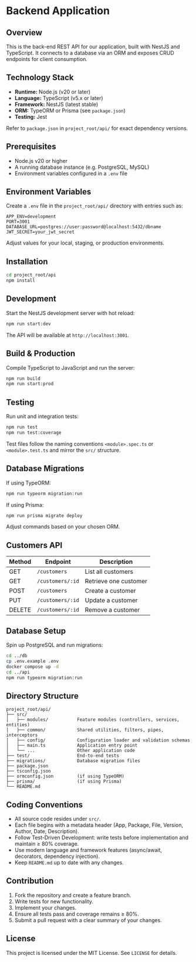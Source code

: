 # Backend Application 

## Overview

This is the back-end REST API for our application, built with NestJS and TypeScript. It connects to a database via an ORM and exposes CRUD endpoints for client consumption.

## Technology Stack

* **Runtime:** Node.js (v20 or later)
* **Language:** TypeScript (v5.x or later)
* **Framework:** NestJS (latest stable)
* **ORM:** TypeORM or Prisma (see `package.json`)
* **Testing:** Jest

Refer to `package.json` in `project_root/api/` for exact dependency versions.

## Prerequisites

* Node.js v20 or higher
* A running database instance (e.g. PostgreSQL, MySQL)
* Environment variables configured in a `.env` file

## Environment Variables

Create a `.env` file in the `project_root/api/` directory with entries such as:

```env
APP_ENV=development
PORT=3001
DATABASE_URL=postgres://user:password@localhost:5432/dbname
JWT_SECRET=your_jwt_secret
```

Adjust values for your local, staging, or production environments.

## Installation

```bash
cd project_root/api
npm install
```

## Development

Start the NestJS development server with hot reload:

```bash
npm run start:dev
```

The API will be available at `http://localhost:3001`.

## Build & Production

Compile TypeScript to JavaScript and run the server:

```bash
npm run build
npm run start:prod
```

## Testing

Run unit and integration tests:

```bash
npm run test
npm run test:coverage
```

Test files follow the naming conventions `<module>.spec.ts` or `<module>.test.ts` and mirror the `src/` structure.

## Database Migrations

If using TypeORM:

```bash
npm run typeorm migration:run
```

If using Prisma:

```bash
npm run prisma migrate deploy
```

Adjust commands based on your chosen ORM.

## Customers API

| Method | Endpoint           | Description               |
| ------ | ------------------ | ------------------------- |
| GET    | `/customers`       | List all customers        |
| GET    | `/customers/:id`   | Retrieve one customer     |
| POST   | `/customers`       | Create a customer         |
| PUT    | `/customers/:id`   | Update a customer         |
| DELETE | `/customers/:id`   | Remove a customer         |

## Database Setup

Spin up PostgreSQL and run migrations:

```bash
cd ../db
cp .env.example .env
docker compose up -d
cd ../api
npm run typeorm migration:run
```

## Directory Structure

```
project_root/api/
├── src/
│   ├── modules/           Feature modules (controllers, services, entities)
│   ├── common/            Shared utilities, filters, pipes, interceptors
│   ├── config/            Configuration loader and validation schemas
│   ├── main.ts            Application entry point
│   └── ...                Other application code
├── test/                  End-to-end tests
├── migrations/            Database migration files
├── package.json
├── tsconfig.json
├── ormconfig.json         (if using TypeORM)
├── prisma/                (if using Prisma)
└── README.md
```

## Coding Conventions

* All source code resides under `src/`.
* Each file begins with a metadata header (App, Package, File, Version, Author, Date, Description).
* Follow Test-Driven Development: write tests before implementation and maintain ≥ 80% coverage.
* Use modern language and framework features (async/await, decorators, dependency injection).
* Keep `README.md` up to date with any changes.

## Contribution

1. Fork the repository and create a feature branch.
2. Write tests for new functionality.
3. Implement your changes.
4. Ensure all tests pass and coverage remains ≥ 80%.
5. Submit a pull request with a clear summary of your changes.

## License

This project is licensed under the MIT License. See `LICENSE` for details.
